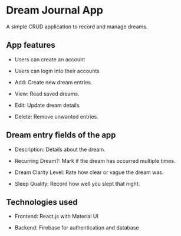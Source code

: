 # Dream Journal App

A simple CRUD application to record and manage dreams.

## App features

- Users can create an account

- Users can login into their accounts

- Add: Create new dream entries.

- View: Read saved dreams.

- Edit: Update dream details.

- Delete: Remove unwanted entries.

## Dream entry fields of the app

- Description: Details about the dream.

- Recurring Dream?: Mark if the dream has occurred multiple times.

- Dream Clarity Level: Rate how clear or vague the dream was.

- Sleep Quality: Record how well you slept that night.

## Technologies used

- Frontend: React.js with Material UI

- Backend: Firebase for authentication and database
